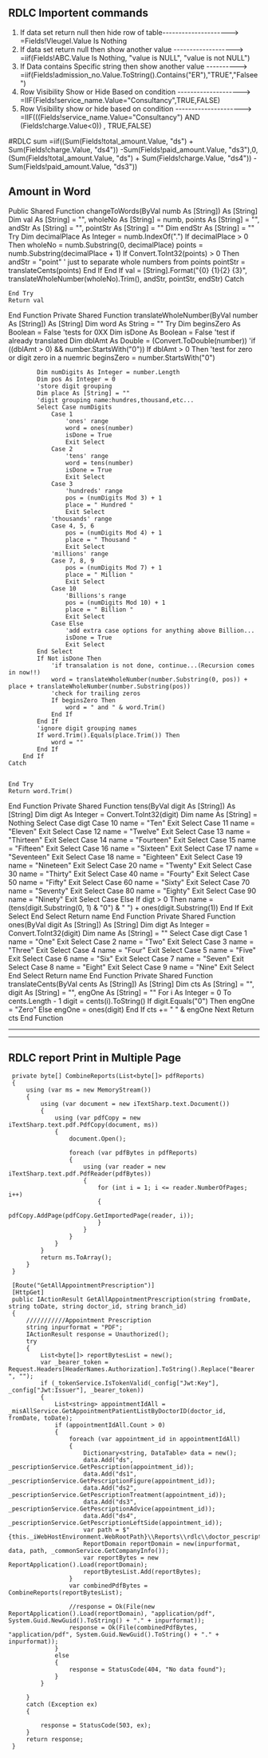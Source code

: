 ## RDLC Importent commands
1. If data set return null then hide row of table--------------------->  =Fields!Vleugel.Value Is Nothing
2. If data set return null then show another value ------------------->  =iif(Fields!ABC.Value Is Nothing, "value is NULL", "value is not NULL") 
3. If Data contains Specific string then show another value ---------->  =iif(Fields!admission_no.Value.ToString().Contains("ER"),"TRUE","Falsee")
4. Row Visibility Show or Hide Based on condition --------------------> =IIF(Fields!service_name.Value="Consultancy",TRUE,FALSE)
5. Row Visibility show or hide based on condition ---------------------> =IIF(((Fields!service_name.Value="Consultancy") AND (Fields!charge.Value<0)) , TRUE,FALSE)



#RDLC sum
=iif((Sum(Fields!total_amount.Value, "ds") + Sum(Fields!charge.Value, "ds4")) -Sum(Fields!paid_amount.Value, "ds3"),0,(Sum(Fields!total_amount.Value, "ds") + Sum(Fields!charge.Value, "ds4")) -Sum(Fields!paid_amount.Value, "ds3"))



## Amount in Word 
Public Shared Function changeToWords(ByVal numb As [String]) As [String]
    Dim val As [String] = "", wholeNo As [String] = numb, points As [String] = "", andStr As [String] = "", pointStr As [String] = ""
    Dim endStr As [String] = ""
    Try
        Dim decimalPlace As Integer = numb.IndexOf(".")
        If decimalPlace > 0 Then
            wholeNo = numb.Substring(0, decimalPlace)
            points = numb.Substring(decimalPlace + 1)
            If Convert.ToInt32(points) > 0 Then
                andStr = "point"
                ' just to separate whole numbers from points
                pointStr = translateCents(points)
            End If
        End If
        val = [String].Format("{0} {1}{2} {3}", translateWholeNumber(wholeNo).Trim(), andStr, pointStr, endStr)
    Catch
       

    End Try
    Return val
End Function
Private Shared Function translateWholeNumber(ByVal number As [String]) As [String]
    Dim word As String = ""
    Try
        Dim beginsZero As Boolean = False
        'tests for 0XX
        Dim isDone As Boolean = False
        'test if already translated
        Dim dblAmt As Double = (Convert.ToDouble(number))
        'if ((dblAmt > 0) && number.StartsWith("0"))
        If dblAmt > 0 Then
            'test for zero or digit zero in a nuemric
            beginsZero = number.StartsWith("0")
           
            Dim numDigits As Integer = number.Length
            Dim pos As Integer = 0
            'store digit grouping
            Dim place As [String] = ""
            'digit grouping name:hundres,thousand,etc...
            Select Case numDigits
                Case 1
                    'ones' range
                    word = ones(number)
                    isDone = True
                    Exit Select
                Case 2
                    'tens' range
                    word = tens(number)
                    isDone = True
                    Exit Select
                Case 3
                    'hundreds' range
                    pos = (numDigits Mod 3) + 1
                    place = " Hundred "
                    Exit Select
                'thousands' range
                Case 4, 5, 6
                    pos = (numDigits Mod 4) + 1
                    place = " Thousand "
                    Exit Select
                'millions' range
                Case 7, 8, 9
                    pos = (numDigits Mod 7) + 1
                    place = " Million "
                    Exit Select
                Case 10
                    'Billions's range
                    pos = (numDigits Mod 10) + 1
                    place = " Billion "
                    Exit Select
                Case Else
                    'add extra case options for anything above Billion...
                    isDone = True
                    Exit Select
            End Select
            If Not isDone Then
                'if transalation is not done, continue...(Recursion comes in now!!)
                word = translateWholeNumber(number.Substring(0, pos)) + place + translateWholeNumber(number.Substring(pos))
                'check for trailing zeros
                If beginsZero Then
                    word = " and " & word.Trim()
                End If
            End If
            'ignore digit grouping names
            If word.Trim().Equals(place.Trim()) Then
                word = ""
            End If
        End If
    Catch
       

    End Try
    Return word.Trim()
End Function
Private Shared Function tens(ByVal digit As [String]) As [String]
    Dim digt As Integer = Convert.ToInt32(digit)
    Dim name As [String] = Nothing
    Select Case digt
        Case 10
            name = "Ten"
            Exit Select
        Case 11
            name = "Eleven"
            Exit Select
        Case 12
            name = "Twelve"
            Exit Select
        Case 13
            name = "Thirteen"
            Exit Select
        Case 14
            name = "Fourteen"
            Exit Select
        Case 15
            name = "Fifteen"
            Exit Select
        Case 16
            name = "Sixteen"
            Exit Select
        Case 17
            name = "Seventeen"
            Exit Select
        Case 18
            name = "Eighteen"
            Exit Select
        Case 19
            name = "Nineteen"
            Exit Select
        Case 20
            name = "Twenty"
            Exit Select
        Case 30
            name = "Thirty"
            Exit Select
        Case 40
            name = "Fourty"
            Exit Select
        Case 50
            name = "Fifty"
            Exit Select
        Case 60
            name = "Sixty"
            Exit Select
        Case 70
            name = "Seventy"
            Exit Select
        Case 80
            name = "Eighty"
            Exit Select
        Case 90
            name = "Ninety"
            Exit Select
        Case Else
            If digt > 0 Then
                name = (tens(digit.Substring(0, 1) & "0") & " ") + ones(digit.Substring(1))
            End If
            Exit Select
    End Select
    Return name
End Function
Private Shared Function ones(ByVal digit As [String]) As [String]
    Dim digt As Integer = Convert.ToInt32(digit)
    Dim name As [String] = ""
    Select Case digt
        Case 1
            name = "One"
            Exit Select
        Case 2
            name = "Two"
            Exit Select
        Case 3
            name = "Three"
            Exit Select
        Case 4
            name = "Four"
            Exit Select
        Case 5
            name = "Five"
            Exit Select
        Case 6
            name = "Six"
            Exit Select
        Case 7
            name = "Seven"
            Exit Select
        Case 8
            name = "Eight"
            Exit Select
        Case 9
            name = "Nine"
            Exit Select
    End Select
    Return name
End Function
Private Shared Function translateCents(ByVal cents As [String]) As [String]
    Dim cts As [String] = "", digit As [String] = "", engOne As [String] = ""
    For i As Integer = 0 To cents.Length - 1
        digit = cents(i).ToString()
        If digit.Equals("0") Then
            engOne = "Zero"
        Else
            engOne = ones(digit)
        End If
        cts += " " & engOne
    Next
    Return cts
End Function

-----------------------------------------------------------------------------------------------------------------------------------------------------------------
-----------------------------------------------------------------------------------------------------------------------------------------------------------------
## RDLC report Print in Multiple Page
```
 private byte[] CombineReports(List<byte[]> pdfReports)
 {
     using (var ms = new MemoryStream())
     {
         using (var document = new iTextSharp.text.Document())
         {
             using (var pdfCopy = new iTextSharp.text.pdf.PdfCopy(document, ms))
             {
                 document.Open();

                 foreach (var pdfBytes in pdfReports)
                 {
                     using (var reader = new iTextSharp.text.pdf.PdfReader(pdfBytes))
                     {
                         for (int i = 1; i <= reader.NumberOfPages; i++)
                         {
                             pdfCopy.AddPage(pdfCopy.GetImportedPage(reader, i));
                         }
                     }
                 }
             }
         }
         return ms.ToArray();
     }
 }

```

```
 [Route("GetAllAppointmentPrescription")]
 [HttpGet]
 public IActionResult GetAllAppointmentPrescription(string fromDate, string toDate, string doctor_id, string branch_id)
 {
     ///////////Appointment Prescription
     string inpurformat = "PDF";
     IActionResult response = Unauthorized();
     try
     {
         List<byte[]> reportBytesList = new();
         var _bearer_token = Request.Headers[HeaderNames.Authorization].ToString().Replace("Bearer ", "");
         if (_tokenService.IsTokenValid(_config["Jwt:Key"], _config["Jwt:Issuer"], _bearer_token))
         {
             List<string> appointmentIdAll = _misAllService.GetAppointmentPatientListByDoctorID(doctor_id, fromDate, toDate);
             if (appointmentIdAll.Count > 0)
             {
                 foreach (var appointment_id in appointmentIdAll)
                 {
                     Dictionary<string, DataTable> data = new();
                     data.Add("ds", _pescriptionService.GetPescription(appointment_id));
                     data.Add("ds1", _pescriptionService.GetPescriptionFigure(appointment_id));
                     data.Add("ds2", _pescriptionService.GetPescriptionTreatment(appointment_id));
                     data.Add("ds3", _pescriptionService.GetPescriptionAdvice(appointment_id));
                     data.Add("ds4", _pescriptionService.GetPescriptionLeftSide(appointment_id));
                     var path = $"{this._iWebHostEnvironment.WebRootPath}\\Reports\\rdlc\\doctor_pescription.rdlc";
                     ReportDomain reportDomain = new(inpurformat, data, path, _commonService.GetCompanyInfo());
                     var reportBytes = new ReportApplication().Load(reportDomain);
                     reportBytesList.Add(reportBytes);
                 }
                 var combinedPdfBytes = CombineReports(reportBytesList);

                 //response = Ok(File(new ReportApplication().Load(reportDomain), "application/pdf", System.Guid.NewGuid().ToString() + "." + inpurformat));
                 response = Ok(File(combinedPdfBytes, "application/pdf", System.Guid.NewGuid().ToString() + "." + inpurformat));
             }
             else
             {
                 response = StatusCode(404, "No data found");
             }
         }
         
     }
     catch (Exception ex)
     {

         response = StatusCode(503, ex);
     }
     return response;
 }

```









